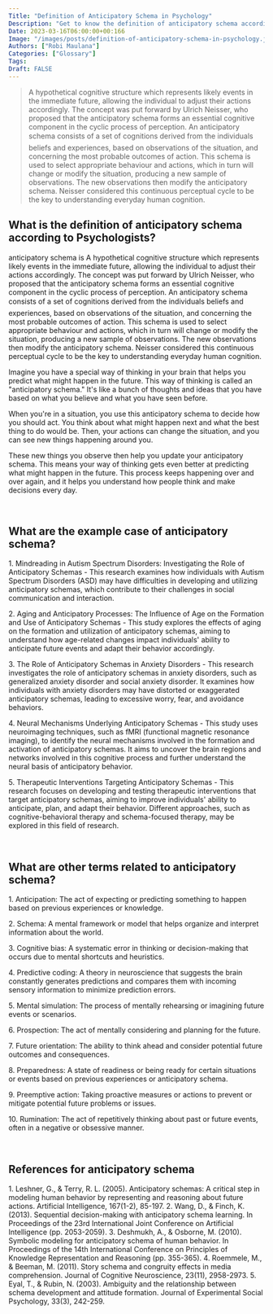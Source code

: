 ```yaml
---
Title: "Definition of Anticipatory Schema in Psychology"
Description: "Get to know the definition of anticipatory schema according to psychologists."
Date: 2023-03-16T06:00:00+00:166
Image: "/images/posts/definition-of-anticipatory-schema-in-psychology.jpg"
Authors: ["Robi Maulana"]
Categories: ["Glossary"]
Tags: 
Draft: FALSE
---
```





> A hypothetical cognitive structure which represents likely events in the immediate future, allowing the individual to adjust their actions accordingly. The concept was put forward by Ulrich Neisser, who proposed that the anticipatory schema forms an essential cognitive component in the cyclic process of perception. An anticipatory schema consists of a set of cognitions derived from the individuals beliefs and experiences, based on observations of the situation, and concerning the most probable outcomes of action. This schema is used to select appropriate behaviour and actions, which in turn will change or modify the situation, producing a new sample of observations. The new observations then modify the anticipatory schema. Neisser considered this continuous perceptual cycle to be the key to understanding everyday human cognition.

## What is the definition of anticipatory schema according to Psychologists?

anticipatory schema is A hypothetical cognitive structure which represents likely events in the immediate future, allowing the individual to adjust their actions accordingly. The concept was put forward by Ulrich Neisser, who proposed that the anticipatory schema forms an essential cognitive component in the cyclic process of perception. An anticipatory schema consists of a set of cognitions derived from the individuals beliefs and experiences, based on observations of the situation, and concerning the most probable outcomes of action. This schema is used to select appropriate behaviour and actions, which in turn will change or modify the situation, producing a new sample of observations. The new observations then modify the anticipatory schema. Neisser considered this continuous perceptual cycle to be the key to understanding everyday human cognition.

Imagine you have a special way of thinking in your brain that helps you predict what might happen in the future. This way of thinking is called an "anticipatory schema." It's like a bunch of thoughts and ideas that you have based on what you believe and what you have seen before.

When you're in a situation, you use this anticipatory schema to decide how you should act. You think about what might happen next and what the best thing to do would be. Then, your actions can change the situation, and you can see new things happening around you.

These new things you observe then help you update your anticipatory schema. This means your way of thinking gets even better at predicting what might happen in the future. This process keeps happening over and over again, and it helps you understand how people think and make decisions every day.

 

## What are the example case of anticipatory schema?

1\. Mindreading in Autism Spectrum Disorders: Investigating the Role of Anticipatory Schemas - This research examines how individuals with Autism Spectrum Disorders (ASD) may have difficulties in developing and utilizing anticipatory schemas, which contribute to their challenges in social communication and interaction.

2\. Aging and Anticipatory Processes: The Influence of Age on the Formation and Use of Anticipatory Schemas - This study explores the effects of aging on the formation and utilization of anticipatory schemas, aiming to understand how age-related changes impact individuals' ability to anticipate future events and adapt their behavior accordingly.

3\. The Role of Anticipatory Schemas in Anxiety Disorders - This research investigates the role of anticipatory schemas in anxiety disorders, such as generalized anxiety disorder and social anxiety disorder. It examines how individuals with anxiety disorders may have distorted or exaggerated anticipatory schemas, leading to excessive worry, fear, and avoidance behaviors.

4\. Neural Mechanisms Underlying Anticipatory Schemas - This study uses neuroimaging techniques, such as fMRI (functional magnetic resonance imaging), to identify the neural mechanisms involved in the formation and activation of anticipatory schemas. It aims to uncover the brain regions and networks involved in this cognitive process and further understand the neural basis of anticipatory behavior.

5\. Therapeutic Interventions Targeting Anticipatory Schemas - This research focuses on developing and testing therapeutic interventions that target anticipatory schemas, aiming to improve individuals' ability to anticipate, plan, and adapt their behavior. Different approaches, such as cognitive-behavioral therapy and schema-focused therapy, may be explored in this field of research.

 

## What are other terms related to anticipatory schema?

1\. Anticipation: The act of expecting or predicting something to happen based on previous experiences or knowledge.

2\. Schema: A mental framework or model that helps organize and interpret information about the world.

3\. Cognitive bias: A systematic error in thinking or decision-making that occurs due to mental shortcuts and heuristics.

4\. Predictive coding: A theory in neuroscience that suggests the brain constantly generates predictions and compares them with incoming sensory information to minimize prediction errors.

5\. Mental simulation: The process of mentally rehearsing or imagining future events or scenarios.

6\. Prospection: The act of mentally considering and planning for the future.

7\. Future orientation: The ability to think ahead and consider potential future outcomes and consequences.

8\. Preparedness: A state of readiness or being ready for certain situations or events based on previous experiences or anticipatory schema.

9\. Preemptive action: Taking proactive measures or actions to prevent or mitigate potential future problems or issues.

10\. Rumination: The act of repetitively thinking about past or future events, often in a negative or obsessive manner.

 

## References for anticipatory schema

1\. Leshner, G., & Terry, R. L. (2005). Anticipatory schemas: A critical step in modeling human behavior by representing and reasoning about future actions. Artificial Intelligence, 167(1-2), 85-197. 2. Wang, D., & Finch, K. (2013). Sequential decision-making with anticipatory schema learning. In Proceedings of the 23rd International Joint Conference on Artificial Intelligence (pp. 2053-2059). 3. Deshmukh, A., & Osborne, M. (2010). Symbolic modeling for anticipatory schema of human behavior. In Proceedings of the 14th International Conference on Principles of Knowledge Representation and Reasoning (pp. 355-365). 4. Roemmele, M., & Beeman, M. (2011). Story schema and congruity effects in media comprehension. Journal of Cognitive Neuroscience, 23(11), 2958-2973. 5. Eyal, T., & Rubin, N. (2003). Ambiguity and the relationship between schema development and attitude formation. Journal of Experimental Social Psychology, 33(3), 242-259.
